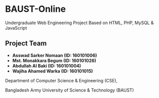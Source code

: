 # BAUST-Online
Undergraduate Web Engineering Project Based on HTML, PHP, MySQL & JavaScript

## Project Team
* **Asswad Sarker Nomaan (ID: 160101006)**
* **Mst. Monakkara Begum (ID: 160101026)**
* **Abdullah Al Baki (ID: 160101004)**
* **Wajiha Ahamed Warka (ID: 160101015)**

Department of Computer Science & Engineering (CSE),

Bangladesh Army University of Science & Technology (BAUST)
